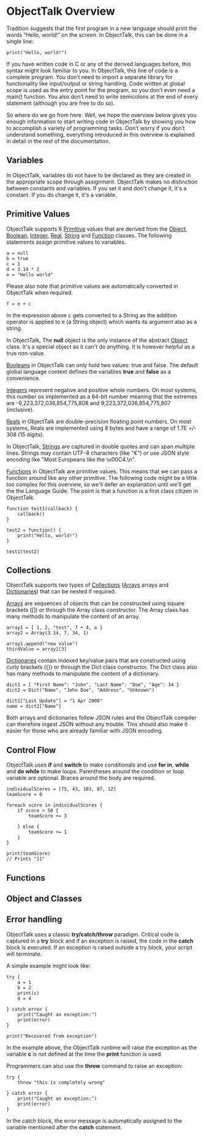 # ObjectTalk Overview

Tradition suggests that the first program in a new language should print
the words “Hello, world!” on the screen. In ObjectTalk, this can be done
in a single line:

    print("Hello, world!")

If you have written code in C or any of the derived languages before, this
syntax might look familiar to you. In ObjectTalk, this line of code is a
complete program. You don’t need to import a separate library for
functionality like input/output or string handling. Code written at global
scope is used as the entry point for the program, so you don’t even need
a main() function. You also don’t  need to write semicolons at the end of
every statement (although you are free to do so).

So where do we go from here. Well, we hope the overview below gives you
enough information to start writing code in ObjectTalk by showing you how
to accomplish a variety of programming tasks. Don’t worry if you don’t
understand something, everything introduced in this overview is explained
in detail in the rest of the documentation.

## Variables

In ObjectTalk, variables do not have to be declared as they are created
in the appropriate scope through assignment. ObjectTalk makes no
distinction between constants and variables. If you set it and don't
change it, it's a constant. If you do change it, it's a variable.

## Primitive Values

ObjectTalk supports 6 [Primitive](reference/Primitive.md) values
that are derived from the
[Object](reference/Object.md), [Boolean](reference/Boolean.md),
[Integer](reference/Integer.md), [Real](reference/Real.md),
[String](reference/String.md) and [Function](reference/Function.md)
classes. The following statements assign primitive values to variables.

	a = null
    b = true
    c = 1
    d = 3.14 * 2
    e = "Hello world"

Please also note that primitive values are automatically converted in
ObjectTalk when required.

    f = e + c

In the expression above c gets converted to a String as the addition
operator is applied to e (a String object) which wants its
argument also as a string.

In ObjectTalk, The **null** object is the only instance of the abstract
[Object](reference/Object.md) class. It's a special object as it can't
do anything. It is however helpful as a true non-value.

[Booleans](reference/Boolean.md) in ObjectTalk can only hold two values:
true and false. The default global language context defines the variables
**true** and **false** as a convenience.

[Integers](reference/Integer.md) represent negative and positive whole
numbers. On most systems, this number os implemented as a 64-bit number
meaning that the extremes are -9,223,372,036,854,775,808 and
9,223,372,036,854,775,807 (inclusive).

[Reals](reference/Real.md) in ObjectTalk are double-precision floating
point numbers. On most systems, Reals are implemented using 8 bytes
and have a range of 1.7E +/- 308 (15 digits).

In ObjectTalk, [Strings](reference/String.md) are captured in double quotes and can span
multiple lines. Strings may contain UTF-8 characters (like "€") or
use JSON style encoding like "Most Europeans like the \u00C4.\n".

[Functions](String/Function.md) in ObjectTalk are primitive values.
This means that we can pass a function around like any other primitive.
The following code might be a little too complex for this overview, so
we'll defer an explanation until we'll get the the Language Guide.
The point is that a function is a first class citizen in ObjectTalk.

    function test1(callback) {
        callback()
    }

    test2 = function() {
        print("Hello, world!")
    }

    test1(test2)

## Collections

ObjectTalk supports two types of [Collections](reference/Collections.md)
([Arrays](reference/Array.md) arrays and
[Dictionaries](reference/Dict.md))
that can be nested if required.

[Arrays](reference/Array.md) are sequences of objects that can be
constructed using square brackets ([]) or through the Array class
constructor. The Array class has many methods to manipulate the content
of an array.

    array1 = [ 1, 2, "test", 7 + 4, a ]
    array2 = Array(3.14, 7, 34, 1)

	array1.append("new value")
	thirdValue = array1[3]

[Dictionaries](reference/Dict.md) contain indexed key/value pairs that
are constructed using curly brackets ({}) or through the Dict class
constructor. The Dict class also has many methods to manipulate the
content of a dictionary.

	dict1 = [ "First Name": "John", "Last Name": "Doe", "Age": 34 }
	dict2 = Dict("Name", "John Doe", "Address", "Unknown")

	dict1["Last Update"] = "1 Apr 2000"
	name = dict2["Name"]

Both arrays and dictionaries follow JSON rules and the ObjectTalk
compiler can therefore ingest JSON without any trouble.
This should also make it easier for those who are already familiar
with JSON encoding.

## Control Flow

ObjectTalk uses **if** and **switch** to make conditionals and use
**for in**, **while** and **do while** to make loops.
Parentheses around the condition or loop variable are optional. Braces around the body are required.

    individualScores = [75, 43, 103, 87, 12]
    teamScore = 0

    foreach score in individualScores {
        if score > 50 {
            teamScore += 3

        } else {
            teamScore += 1
        }
    }

    print(teamScore)
    // Prints "11"

## Functions

## Object and Classes

## Error handling

ObjectTalk uses a classic **try/catch/throw** paradigm. Critical code
is captured in a **try** block and if an exception is raised, the code
in the **catch** block is executed. If an exception is raised outside
a try block, your script will terminate.

A simple example might look like:

    try {
    	a = 1
    	b = 2
    	print(c)
    	d = 4

    } catch error {
    	print("Caught an exception:")
    	print(error)
    }

    print("Recovered from exception")

In the example above, the ObjectTalk runtime will raise the exception
as the variable **c** is not defined at the time the **print** function
is used.

Programmers can also use the **throw** command to raise an exception:

    try {
    	throw "this is completely wrong"

    } catch error {
    	print("Caught an exception:")
    	print(error)
	}

In the catch block, the error message is automatically assigned to
the variable mentioned after the **catch** statement.
